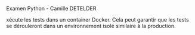 Examen Python - Camille DETELDER

xécute les tests dans un container Docker. Cela peut garantir que les tests se dérouleront dans un environnement isolé similaire à la production.